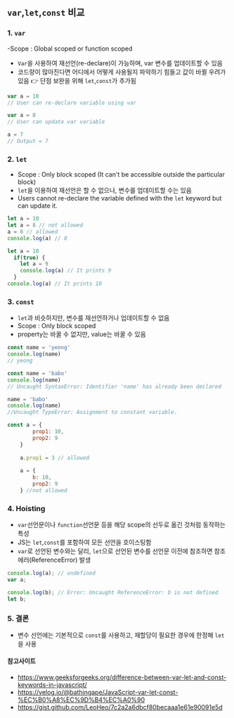 ## ```var```,```let```,```const``` 비교


### 1. ```var```
-Scope : Global scoped or function scoped
- ```Var```을 사용하여 재선언(re-declare)이 가능하며, var 변수를 업데이트할 수 있음
- 코드량이 많아진다면 어디에서 어떻게 사용될지 파악하기 힘들고 값이 바뀔 우려가 있음 👉 단점 보완을 위해 ```let```,```const```가 추가됨

```javascript
var a = 10 
// User can re-declare variable using var

var a = 8
// User can update var variable

a = 7
// Output = 7
```

### 2. ```let```
- Scope : Only block scoped (It can't be accessible outside the particular block)
- ```let```을 이용하여 재선언은 할 수 없으나, 변수를 업데이트할 수는 있음
- Users cannot re-declare the variable defined with the ```let``` keyword but can update it.

```javascript
let a = 10
let a = 8 // not allowed
a = 8 // allowed
console.log(a) // 8
```
```javascript
let a = 10
  if(true) {
    let a = 9
    console.log(a) // It prints 9
  }
console.log(a) // It prints 10
```

### 3. ```const```
- ```let```과 비슷하지만, 변수를 재선언하거나 업데이트할 수 없음
- Scope : Only block scoped
- property는 바꿀 수 없지만, value는 바꿀 수 있음

```javascript
const name = 'yeong'
console.log(name) 
// yeong

const name = 'babo'
console.log(name) 
// Uncaught SyntaxError: Identifier 'name' has already been declared

name = 'babo'
console.log(name) 
//Uncaught TypeError: Assignment to constant variable.
```
```javascript
const a = {
        prop1: 10,
        prop2: 9
    }
     
    a.prop1 = 3 // allowed
 
    a = {
        b: 10,
        prop2: 9
    } //not allowed
```

### 4. Hoisting
- ```var```선언문이나 ```function```선언문 등을 해당 scope의 선두로 옮긴 것처럼 동작하는 특성
- JS는 ```let```,```const```를 포함하여 모든 선언을 호이스팅함
- ```var```로 선언된 변수와는 달리, ```let```으로 선언된 변수를 선언문 이전에 참조하면 참조에러(ReferenceError) 발생

```javascript
console.log(a); // undefined
var a;

console.log(b); // Error: Uncaught ReferenceError: b is not defined
let b;
```

### 5. 결론
- 변수 선언에는 기본적으로 ```const```를 사용하고, 재할당이 필요한 경우에 한정해 ```let```을 사용


#### 참고사이트
- https://www.geeksforgeeks.org/difference-between-var-let-and-const-keywords-in-javascript/
- https://velog.io/@bathingape/JavaScript-var-let-const-%EC%B0%A8%EC%9D%B4%EC%A0%90
- https://gist.github.com/LeoHeo/7c2a2a6dbcf80becaaa1e61e90091e5d
